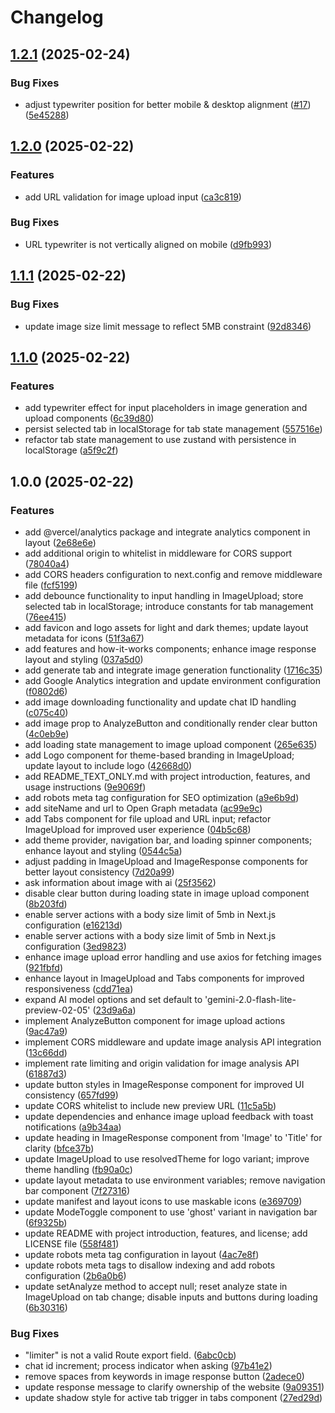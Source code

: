 # Changelog

## [1.2.1](https://github.com/fachryafrz/visionalyze/compare/v1.2.0...v1.2.1) (2025-02-24)


### Bug Fixes

* adjust typewriter position for better mobile & desktop alignment ([#17](https://github.com/fachryafrz/visionalyze/issues/17)) ([5e45288](https://github.com/fachryafrz/visionalyze/commit/5e4528878c87d18cd4ad3577ed3efb3cda3b333f))

## [1.2.0](https://github.com/fachryafrz/visionalyze/compare/v1.1.1...v1.2.0) (2025-02-22)


### Features

* add URL validation for image upload input ([ca3c819](https://github.com/fachryafrz/visionalyze/commit/ca3c819840dc210874842e369b80d3bd59dfd6ef))


### Bug Fixes

* URL typewriter is not vertically aligned on mobile ([d9fb993](https://github.com/fachryafrz/visionalyze/commit/d9fb993a14435920548338acaf0d507448d9719b))

## [1.1.1](https://github.com/fachryafrz/visionalyze/compare/v1.1.0...v1.1.1) (2025-02-22)


### Bug Fixes

* update image size limit message to reflect 5MB constraint ([92d8346](https://github.com/fachryafrz/visionalyze/commit/92d83467ae34aa39e6d06423d7480a65173c78c3))

## [1.1.0](https://github.com/fachryafrz/visionalyze/compare/v1.0.0...v1.1.0) (2025-02-22)


### Features

* add typewriter effect for input placeholders in image generation and upload components ([6c39d80](https://github.com/fachryafrz/visionalyze/commit/6c39d808eee2d1815f24b88c52ea3e5cd8fec633))
* persist selected tab in localStorage for tab state management ([557516e](https://github.com/fachryafrz/visionalyze/commit/557516e2d3cc75c00d6f5937a59ea5d33ede5d81))
* refactor tab state management to use zustand with persistence in localStorage ([a5f9c2f](https://github.com/fachryafrz/visionalyze/commit/a5f9c2f445229364f2003df106c69d7a51dfc1fa))

## 1.0.0 (2025-02-22)


### Features

* add @vercel/analytics package and integrate analytics component in layout ([2e68e6e](https://github.com/fachryafrz/visionalyze/commit/2e68e6eddf03f2882a70859035983622852d2f0e))
* add additional origin to whitelist in middleware for CORS support ([78040a4](https://github.com/fachryafrz/visionalyze/commit/78040a427dc2c72954d5900e59d3c6a6011a244e))
* add CORS headers configuration to next.config and remove middleware file ([fcf5199](https://github.com/fachryafrz/visionalyze/commit/fcf5199e3338d66b9479281d4d6e5cd666ab570a))
* add debounce functionality to input handling in ImageUpload; store selected tab in localStorage; introduce constants for tab management ([76ee415](https://github.com/fachryafrz/visionalyze/commit/76ee415307ed093e6d0d86e29fc923aea2e6c4de))
* add favicon and logo assets for light and dark themes; update layout metadata for icons ([51f3a67](https://github.com/fachryafrz/visionalyze/commit/51f3a67a979b1257c737fd5d8986c0c3bc98c0f6))
* add features and how-it-works components; enhance image response layout and styling ([037a5d0](https://github.com/fachryafrz/visionalyze/commit/037a5d0301ddc51cf81b2eb815b123c1b2624654))
* add generate tab and integrate image generation functionality ([1716c35](https://github.com/fachryafrz/visionalyze/commit/1716c355419617b5ab31fbba91310dc20371a99f))
* add Google Analytics integration and update environment configuration ([f0802d6](https://github.com/fachryafrz/visionalyze/commit/f0802d69309c86fa5446a23598184b6b9a32dba7))
* add image downloading functionality and update chat ID handling ([c075c40](https://github.com/fachryafrz/visionalyze/commit/c075c40a0399eef04c202888aa3639e5583a34f3))
* add image prop to AnalyzeButton and conditionally render clear button ([4c0eb9e](https://github.com/fachryafrz/visionalyze/commit/4c0eb9e37dbb095c6d13ff1e740b5603d1c3ce11))
* add loading state management to image upload component ([265e635](https://github.com/fachryafrz/visionalyze/commit/265e635fcbb500cd3f4e4f5b69b63528e7f7a26b))
* add Logo component for theme-based branding in ImageUpload; update layout to include logo ([42668d0](https://github.com/fachryafrz/visionalyze/commit/42668d02582f6342b5b1ee11267b377bd96ec94c))
* add README_TEXT_ONLY.md with project introduction, features, and usage instructions ([9e9069f](https://github.com/fachryafrz/visionalyze/commit/9e9069f9ee08f631769504d4e3ae9867911a1e38))
* add robots meta tag configuration for SEO optimization ([a9e6b9d](https://github.com/fachryafrz/visionalyze/commit/a9e6b9d8159ac26164c77af0c2af567adb5ae3f4))
* add siteName and url to Open Graph metadata ([ac99e9c](https://github.com/fachryafrz/visionalyze/commit/ac99e9cf2fcfd24aee96e54f546379a22d1d9633))
* add Tabs component for file upload and URL input; refactor ImageUpload for improved user experience ([04b5c68](https://github.com/fachryafrz/visionalyze/commit/04b5c686a4a167c1c7a150eb6d8b68d1ef01fdbf))
* add theme provider, navigation bar, and loading spinner components; enhance layout and styling ([0544c5a](https://github.com/fachryafrz/visionalyze/commit/0544c5a2c1d341c91f8c295d3c101030c169f8e9))
* adjust padding in ImageUpload and ImageResponse components for better layout consistency ([7d20a99](https://github.com/fachryafrz/visionalyze/commit/7d20a993048fa2794059ecbdf5dc96f91632ecca))
* ask information about image with ai ([25f3562](https://github.com/fachryafrz/visionalyze/commit/25f3562d27445be442941b782a4349e16265c55c))
* disable clear button during loading state in image upload component ([8b203fd](https://github.com/fachryafrz/visionalyze/commit/8b203fd0da5245b6a70569c94af468a60d87ed12))
* enable server actions with a body size limit of 5mb in Next.js configuration ([e16213d](https://github.com/fachryafrz/visionalyze/commit/e16213d0967f7f299cf648c7be10630ca411ea8b))
* enable server actions with a body size limit of 5mb in Next.js configuration ([3ed9823](https://github.com/fachryafrz/visionalyze/commit/3ed9823f9706b71c7f58aa8cbc8a2e5dafa59ec4))
* enhance image upload error handling and use axios for fetching images ([921fbfd](https://github.com/fachryafrz/visionalyze/commit/921fbfdb388828eba26bf4217b4733ce00cfe968))
* enhance layout in ImageUpload and Tabs components for improved responsiveness ([cdd71ea](https://github.com/fachryafrz/visionalyze/commit/cdd71ea593d34a70e0ef3c7397e11b7296a4aeae))
* expand AI model options and set default to 'gemini-2.0-flash-lite-preview-02-05' ([23d9a6a](https://github.com/fachryafrz/visionalyze/commit/23d9a6a4a2d5a5722c1490f7b4e4ea4a0203487b))
* implement AnalyzeButton component for image upload actions ([9ac47a9](https://github.com/fachryafrz/visionalyze/commit/9ac47a930803aa1006a8b97ca0af8ed4089eb694))
* implement CORS middleware and update image analysis API integration ([13c66dd](https://github.com/fachryafrz/visionalyze/commit/13c66dd6fa6efbac3c12e48cff9e9f1d8fdc37cf))
* implement rate limiting and origin validation for image analysis API ([61887d3](https://github.com/fachryafrz/visionalyze/commit/61887d3dc45d1ddd1095b48321963f135281e94f))
* update button styles in ImageResponse component for improved UI consistency ([657fd99](https://github.com/fachryafrz/visionalyze/commit/657fd99969396589c4ecbfc137df33f103cd844f))
* update CORS whitelist to include new preview URL ([11c5a5b](https://github.com/fachryafrz/visionalyze/commit/11c5a5b6c6b472c7c9439224e59f9ee70fa22913))
* update dependencies and enhance image upload feedback with toast notifications ([a9b34aa](https://github.com/fachryafrz/visionalyze/commit/a9b34aa88ac33aefaefa30450d540a2f58a18e7e))
* update heading in ImageResponse component from 'Image' to 'Title' for clarity ([bfce37b](https://github.com/fachryafrz/visionalyze/commit/bfce37b72b774f3a16e29660817944f3c1173738))
* update ImageUpload to use resolvedTheme for logo variant; improve theme handling ([fb90a0c](https://github.com/fachryafrz/visionalyze/commit/fb90a0ccf8e504258cf46e2e78f11a3def27589f))
* update layout metadata to use environment variables; remove navigation bar component ([7f27316](https://github.com/fachryafrz/visionalyze/commit/7f2731621a60f1108746d025acd013f6609246bf))
* update manifest and layout icons to use maskable icons ([e369709](https://github.com/fachryafrz/visionalyze/commit/e369709a55537bd470fd9bb92314f8aefe25fc68))
* update ModeToggle component to use 'ghost' variant in navigation bar ([6f9325b](https://github.com/fachryafrz/visionalyze/commit/6f9325b5fb222e3c2fec220cf971eb7f13bf755c))
* update README with project introduction, features, and license; add LICENSE file ([558f481](https://github.com/fachryafrz/visionalyze/commit/558f481f15cd4e81a2c300c05d98b9f29bd80e97))
* update robots meta tag configuration in layout ([4ac7e8f](https://github.com/fachryafrz/visionalyze/commit/4ac7e8f654b096871a5b853b6b165eb53c2a264a))
* update robots meta tags to disallow indexing and add robots configuration ([2b6a0b6](https://github.com/fachryafrz/visionalyze/commit/2b6a0b6b318ffe2b68c67f42dbd8079a298f6a94))
* update setAnalyze method to accept null; reset analyze state in ImageUpload on tab change; disable inputs and buttons during loading ([6b30316](https://github.com/fachryafrz/visionalyze/commit/6b3031647be6a8dadfe2ef201edb9b8de897e595))


### Bug Fixes

* "limiter" is not a valid Route export field. ([6abc0cb](https://github.com/fachryafrz/visionalyze/commit/6abc0cb91c6b514566908b6816f08def32388e93))
* chat id increment; process indicator when asking ([97b41e2](https://github.com/fachryafrz/visionalyze/commit/97b41e23178adbf7459eea6bf6370fa9e5179a10))
* remove spaces from keywords in image response button ([2adece0](https://github.com/fachryafrz/visionalyze/commit/2adece04283c1cb43e7db7cfffdf53c7b6e3dbf9))
* update response message to clarify ownership of the website ([9a09351](https://github.com/fachryafrz/visionalyze/commit/9a09351cfcb70a0a625d64f676bfd85b84424c33))
* update shadow style for active tab trigger in tabs component ([27ed29d](https://github.com/fachryafrz/visionalyze/commit/27ed29def2fa089ad1dfc55f6a71608ecc3c2e12))
